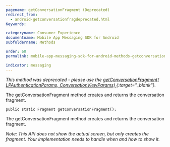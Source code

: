 ```yaml
---
pagename: getConversationFragment (Deprecated)
redirect_from:
  - android-getconversationfragdeprecated.html
Keywords:

categoryname: Consumer Experience
documentname: Mobile App Messaging SDK for Android
subfoldername: Methods

order: 60
permalink: mobile-app-messaging-sdk-for-android-methods-getconversationfragment-(deprecated).html

indicator: messaging
---
```


*This method was deprecated - please use the [getConversationFragment( LPAuthenticationParams, ConversationViewParams) ](android-getconversationfragfull.html){:target="_blank"}.*

The getConversationFragment method creates and returns the conversation fragment.

`public static Fragment getConversationFragment();`

The getConversationFragment method creates and returns the conversation fragment.

*Note: This API does not show the actual screen, but only creates the fragment. Your implementation needs to handle when and how to show it.*

